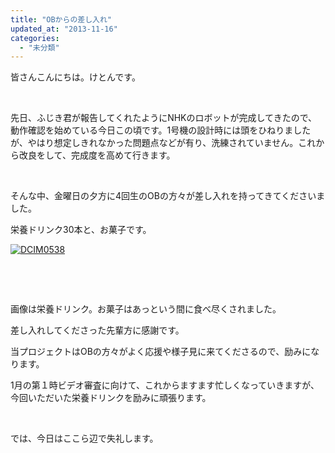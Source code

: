 ```yaml
---
title: "OBからの差し入れ"
updated_at: "2013-11-16"
categories: 
  - "未分類"
---
```


皆さんこんにちは。けとんです。

 

先日、ふじき君が報告してくれたようにNHKのロボットが完成してきたので、動作確認を始めている今日この頃です。1号機の設計時には頭をひねりましたが、やはり想定しきれなかった問題点などが有り、洗練されていません。これから改良をして、完成度を高めて行きます。

 

そんな中、金曜日の夕方に4回生のOBの方々が差し入れを持ってきてくださいました。

栄養ドリンク30本と、お菓子です。

[![DCIM0538](images/DCIM0538-300x168.jpg)](http://technouskit.net/blog/wp-content/uploads/2013/11/DCIM0538.jpg)

 

 

画像は栄養ドリンク。お菓子はあっという間に食べ尽くされました。

差し入れしてくださった先輩方に感謝です。

当プロジェクトはOBの方々がよく応援や様子見に来てくださるので、励みになります。

1月の第１時ビデオ審査に向けて、これからますます忙しくなっていきますが、今回いただいた栄養ドリンクを励みに頑張ります。

 

では、今日はここら辺で失礼します。

